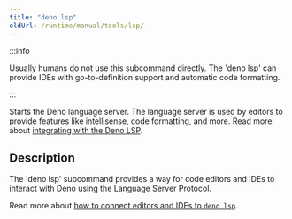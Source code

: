 ```yaml
---
title: "deno lsp"
oldUrl: /runtime/manual/tools/lsp/
---
```


:::info

Usually humans do not use this subcommand directly. The 'deno lsp' can provide
IDEs with go-to-definition support and automatic code formatting.

:::

Starts the Deno language server. The language server is used by editors to
provide features like intellisense, code formatting, and more. Read more about
[integrating with the Deno LSP](/runtime/reference/lsp_integration/).

## Description

The 'deno lsp' subcommand provides a way for code editors and IDEs to interact
with Deno using the Language Server Protocol.

Read more about
[how to connect editors and IDEs to `deno lsp`](https://deno.land/manual@v1.42.4/getting_started/setup_your_environment#editors-and-ides).
